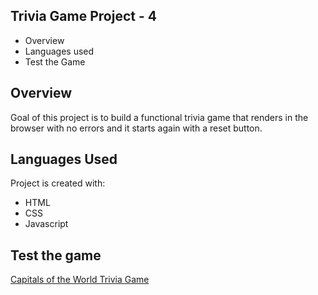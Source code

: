 ## Trivia Game Project - 4
* Overview
* Languages used
* Test the Game

## Overview
Goal of this project is to build a functional trivia game that renders in the browser with no errors and it starts again with a reset button.  
	
## Languages Used
Project is created with:
* HTML
* CSS
* Javascript

## Test the game
[Capitals of the World Trivia Game](https://rksd0923.github.io/Project-4/)
	

